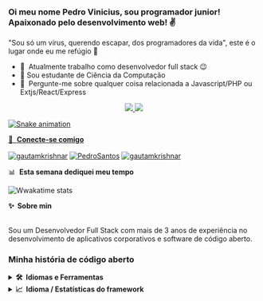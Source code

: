 ### Oi meu nome Pedro Vinicius, sou programador junior! Apaixonado pelo desenvolvimento web! ✌️
"Sou só um vírus, querendo escapar, dos programadores da vida", este é o lugar onde eu  me refúgio :rofl:

- 🔭 &nbsp;Atualmente trabalho como desenvolvedor full stack :wink:
- 🌱 Sou estudante de Ciência da Computação
- 💬 &nbsp;Pergunte-me sobre qualquer coisa relacionada a Javascript/PHP ou Extjs/React/Express

<div align="center">
  <a href="https://github.com/PedroSantosWEBDEV">
  <img height="180em" src="https://github-readme-stats-3a0tqtva1-pedrosantoswebdev.vercel.app/api?username=pedrosantoswebdev&show_icons=true&theme=dark"/>
  <img height="180em" src="https://github-readme-stats-3a0tqtva1-pedrosantoswebdev.vercel.app/api/top-langs/?username=pedrosantoswebdev&layout=compact&langs_count=7&theme=dark"/>
</div>
 <div> 
 
  ![Snake animation](https://github.com/PedroSantosWEBDEV/PedroSantosWEBDEV/blob/output/github-contribution-grid-snake.svg)

</div>

<!-- 📕 &nbsp;**Últimas postagens do blog** -->
<!-- BLOG-POST-LIST:START -->
<!-- - [Como evitar que o GitHub suspenda seus gatilhos baseados em cronjob](https://dev.to/gautamkrishnar/how-to-prevent-github-from-suspending-your-cronjob-based-triggers-knf)
- [Como construí uma das 20 ações do Github mais usadas](https://www.gautamkrishnar.com/how-i-built-one-of-the-top-20-most-used-github-actions/ )
- [Mostre suas postagens mais recentes do dev.to automaticamente no leia-me do seu perfil do GitHub](https://dev.to/gautamkrishnar/show-your-latest-dev-to-posts-automatically-in-your-github-profile-readme -3nk8)
- [Modo Deus em navegadores: document.designMode = &quot;on&quot;](https://dev.to/gautamkrishnar/god-mode-in-browsers-document-designmode-on-2pmo) -->
<!-- BLOG-POST-LIST:END -->

🔗 &nbsp;**Conecte-se comigo**
<p align="left">
<a href="https://twitter.com/pedro_vcfs" target="blank"><img align="center" src="https://raw.githubusercontent.com/rahuldkjain/github-profile-readme-generator /master/src/images/icons/Social/twitter.svg" alt="gautamkrishnar" height="30" width="40" /></a>
<a href="www.linkedin.com/in/pedro-santos-74752219a" target="blank"><img align="center" src="https://raw.githubusercontent.com/rahuldkjain/github-profile-readme-generator/master/src/images/icons/Social/linked-in-alt.svg" alt="PedroSantos" height="30" width="40" /></a>
<a href="https://instagram.com/vinf_santos" target="blank"><img align="center" src="https://raw.githubusercontent.com/rahuldkjain/github-profile-readme-generator /master/src/images/icons/Social/instagram.svg" alt="gautamkrishnar" height="30" width="40" /></a>

📊 &nbsp;**Esta semana dediquei meu tempo**

![Wwakatime stats](https://github-readme-stats.vercel.app/api/wakatime?username=pedrosantoswebdev&hide_title=true&hide_border=true&langs_count=5&bg_color=00000000&text_color=777)

<detalhes>
   <summary><b>✨&nbsp;&nbsp;Sobre&nbsp;min</b></summary>
   <br/>

Sou um Desenvolvedor Full Stack com mais de 3 anos de experiência no desenvolvimento de aplicativos corporativos e software de código aberto.

### Minha história de código aberto


<details>
   <summary><b>🛠️&nbsp;&nbsp;Idiomas&nbsp;e&nbsp;Ferramentas</b></summary>
   <br/>
   <p align="left"> 
<a href="https://cordova.apache.org/" target="_blank"> <img src="https://www.vectorlogo.zone/logos/apache_cordova/apache_cordova-icon.svg" alt="apachecordova" width="40" height="40"/> </a> <a href="https://aws.amazon.com" target="_blank"> <img src="https://raw.githubusercontent.com/devicons/devicon/master/icons/amazonwebservices/amazonwebservices-original-wordmark.svg" alt="aws" width="40" height="40"/> </a>  <a href="https://getbootstrap.com" target="_bl ank"> <img src="https://raw.githubusercontent.com/devicons/devicon/master/icons/bootstrap/bootstrap-plain-wordmark.svg" alt="bootstrap" width="40" height="40 "/> </a> <a href="https://www.cprogramming.com/" target="_blank"> <img src="https://raw.githubusercontent.com/devicons/devicon/master/icons/c/c-original.svg" alt="c" width="40" height="40"/> </a> <a href= "https://www.w3schools.com/cpp/" target="_blank"> <img src="https://raw.githubusercontent.com/devicons/devicon/master/icons/cplusplus/cplusplus-original.svg " alt="cplusplus" width="40" height="40"/> </a> <a href="https://www.w3schools.com/css/" target="_blank"> <img src= "https://raw.githubusercontent.com/devicons/devicon/master/icons/css3/css3-original-wordmark.svg" alt="css3" width="40" height="40"/> </a> <a href="https://www.docker.com/" target="_blank"> <img src="https://raw.githubusercontent.com/devicons/devicon/master/icons/docker/docker-original-wordmark.svg" alt="docker" width="40" height="40"/> </a> <a href="https://expressjs.com" target="_blank"> <img src="https://raw.githubusercontent.com/devicons/devicon/master/icons/express/express-original-wordmark.svg" alt="express" width="40" height="40"/> </a> <a href="https://www.w3.org/html/" target="_blank"> <img src="https://raw.githubusercontent.com/devicons/devicon/master/icons/html5/html5-original-wordmark.svg" alt="html5" width="40" height="40"/> </a>  <a href="https://developer.mozilla.org/en-US/docs/Web/JavaScript" target="_blank"> <img src="https://raw.githubusercontent.com/devicons/devicon/master/icons/javascript/javascript-original.svg" alt="javascript" width="40" height="40"/> </ a>  <a href="https://www.linux.org/" target="_blank"> <img src="https://raw.githubusercontent.com/devicons/devicon/master/icons/linux/linux-original.svg" alt="linux" width="40" height="40"/> </a>   <a href="https://www.mongodb.com/" target="_blank"> <img src="https://raw.githubusercontent.com/devicons/devicon/master/icons/mongodb/mongodb-original-wordmark.svg" alt="mongodb" width="40" height="40"/> </a> <a href="https://www.mysql.com/" target="_blank"> <img src="https://raw.githubusercontent.com/devicons/devicon/master/icons/mysql/mysql-original-wordmark.svg" alt="mysql" width="40" height="40"/> </a><a href="https://nodejs.org" target="_blank"> <img src="https://raw.githubusercontent.com/devicons/devicon/master/icons/nodejs/nodejs-original-wordmark.svg" alt="nodejs" width="40" height="40"/> </a> <a href="https://www.php.net" target="_blank"> <img src="https://raw.githubusercontent.com/devicons/devicon/master/icons/php/php-original.svg" alt="php" width="40" height="40"/> </a> <a href="https://www.postgresql.org" target="_blank"> <img src="https://raw.githubusercontent.com/devicons/devicon/master/icons/postgresql/postgresql-original-wordmark.svg" alt="postgresql" width="40" height="40"/> </a> <a href="https://postman.com" target="_blank"> <img src="https://www.vectorlogo.zone/logos/getpostman/getpostman-icon.svg" alt= "postman" width="40" height="40"/> </a> <a href="https://reactjs.org/" target="_blank"> <img src="https://raw.githubusercontent.com/devicons/devicon/master/icons/react/react-original-wordmark.svg" alt="react" width="40" height="40"/> </a> </p>
</details>

<details>
<summary><b>📈&nbsp;&nbsp;Idioma&nbsp;/&nbsp;Estatísticas do framework</b></summary>
   <br/>
   <a href='https://profile.codersrank.io/user/pedrosantoswebdev/'>
   <img src='http://cr-skills-chart-widget.azurewebsites.net/api/api?username=pedrosantoswebdev&padding=30&skills=go,html,json,javascript,less,mysql,php,pandas,python,reactjs,scss'>
   </a>

</details>


